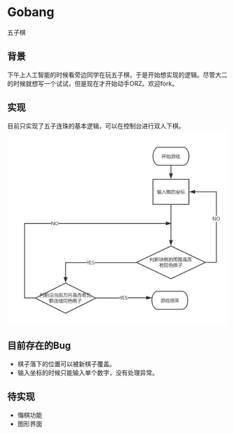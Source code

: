 # Gobang
五子棋

## 背景
下午上人工智能的时候看旁边同学在玩五子棋，于是开始想实现的逻辑。尽管大二的时候就想写一个试试，但是现在才开始动手ORZ。欢迎fork。

## 实现
目前只实现了五子连珠的基本逻辑，可以在控制台进行双人下棋。
![Flowchart](https://raw.githubusercontent.com/Zijianlalala/Images/master/GobangFlowChart.png)

## 目前存在的Bug
* 棋子落下的位置可以被新棋子覆盖。
* 输入坐标的时候只能输入单个数字，没有处理异常。

## 待实现
* 悔棋功能
* 图形界面





